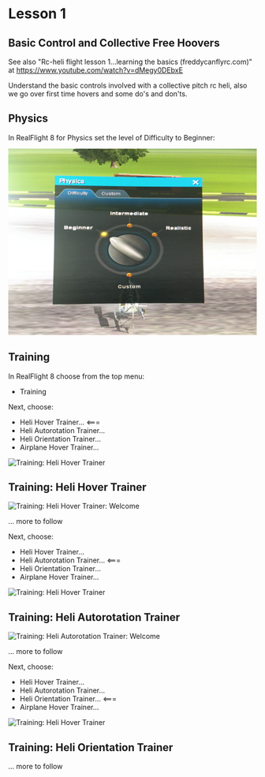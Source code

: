 # Lesson 1

## Basic Control and Collective Free Hoovers

See also "Rc-heli flight lesson 1...learning the basics (freddycanflyrc.com)" at https://www.youtube.com/watch?v=dMegy0DEbxE

Understand the basic controls involved with a collective pitch rc heli, also we go over first time hovers and some do's and don'ts.

## Physics

In RealFlight 8 for Physics set the level of Difficulty to Beginner:

![Difficulty: Beginner](https://github.com/vanHeemstraSystems/real-flight-simulator-8/blob/master/100/image0.jpeg)

## Training

In RealFlight 8 choose from the top menu:

- Training

Next, choose:

- Heli Hover Trainer...  <===
- Heli Autorotation Trainer...
- Heli Orientation Trainer...
- Airplane Hover Trainer...

![Training: Heli Hover Trainer](https://raw.githubusercontent.com/vanHeemstraSystems/real-flight-simulator-8/blob/master/100/image01.jpeg)

## Training: Heli Hover Trainer

![Training: Heli Hover Trainer: Welcome](https://raw.githubusercontent.com/vanHeemstraSystems/real-flight-simulator-8/master/100/image04.jpeg)



... more to follow

Next, choose:

- Heli Hover Trainer...
- Heli Autorotation Trainer...  <===
- Heli Orientation Trainer...
- Airplane Hover Trainer...

![Training: Heli Hover Trainer](https://raw.githubusercontent.com/vanHeemstraSystems/real-flight-simulator-8/blob/master/100/image02.jpeg)

## Training: Heli Autorotation Trainer

![Training: Heli Autorotation Trainer: Welcome](https://raw.githubusercontent.com/vanHeemstraSystems/real-flight-simulator-8/master/100/image05.jpeg)





... more to follow

Next, choose:

- Heli Hover Trainer...
- Heli Autorotation Trainer...
- Heli Orientation Trainer...  <===
- Airplane Hover Trainer...

![Training: Heli Hover Trainer](/image03.jpeg)

## Training: Heli Orientation Trainer

... more to follow
